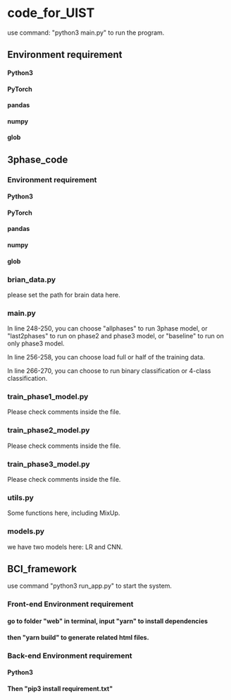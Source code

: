 # code_for_UIST
use command: "python3 main.py" to run the program.
## Environment requirement
#### Python3
#### PyTorch
#### pandas
#### numpy
#### glob

## 3phase_code
### Environment requirement
#### Python3
#### PyTorch
#### pandas
#### numpy
#### glob
### brian_data.py
please set the path for brain data here.

### main.py

In line 248-250, you can choose "allphases" to run 3phase model, or "last2phases" to run on phase2 and phase3 model, or "baseline" to run on only phase3 model.

In line 256-258, you can choose load full or half of the training data.

In line 266-270, you can choose to run binary classification or 4-class classification.

### train_phase1_model.py
Please check comments inside the file.
### train_phase2_model.py
Please check comments inside the file.
### train_phase3_model.py
Please check comments inside the file.
### utils.py
Some functions here, including MixUp.
### models.py
we have two models here: LR and CNN.

## BCI_framework
use command "python3 run_app.py" to start the system.

### Front-end Environment requirement
#### go to folder "web" in terminal, input "yarn" to install dependencies
#### then "yarn build" to generate related html files.

### Back-end Environment requirement
#### Python3
#### Then "pip3 install requirement.txt"

